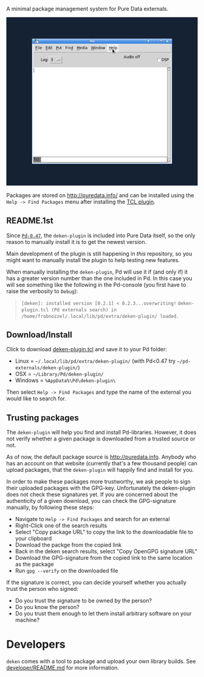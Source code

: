 A minimal package management system for Pure Data externals.

![Animated GIF demonstration of the Deken plugin user interface](https://raw.githubusercontent.com/pure-data/deken/master/deken.gif)

Packages are stored on <http://puredata.info/> and can be installed using the `Help -> Find Packages` menu after installing the [TCL plugin](https://raw.githubusercontent.com/pure-data/deken/master/deken-plugin.tcl).

## README.1st ##

Since [`Pd-0.47`](http://puredata.info/downloads/pure-data/releases/0.47-0),
the `deken-plugin` is included into Pure Data itself,
so the only reason to manually install it is to get the newest version.

Main development of the plugin is still happening in *this* repository,
so you might want to manually install the plugin to help testing new features.

When manually installing the `deken-plugin`, Pd will use it if (and only if) it has a greater version number
than the one included in Pd.
In this case you will see something like the following in the Pd-console (you first have to raise the verbosity to `Debug`):

> `[deken]: installed version [0.2.1] < 0.2.3...overwriting!`
> `deken-plugin.tcl (Pd externals search) in /home/frobnozzel/.local/lib/pd/extra/deken-plugin/ loaded.`

## Download/Install ##

Click to download [deken-plugin.tcl](https://raw.githubusercontent.com/pure-data/deken/master/deken-plugin.tcl) and save it to your Pd folder:

 * Linux = `~/.local/lib/pd/extra/deken-plugin/` (with Pd<0.47 try `~/pd-externals/deken-plugin/`)
 * OSX = `~/Library/Pd/deken-plugin/`
 * Windows = `%AppData%\Pd\deken-plugin\`

Then select `Help -> Find Packages` and type the name of the external you would like to search for.

## Trusting packages

The `deken-plugin` will help you find and install Pd-libraries.
However, it does not verify whether a given package is downloaded from a trusted source or not.

As of now, the default package source is http://puredata.info.
Anybody who has an account on that website (currently that's a few thousand people) can upload packages,
that the `deken-plugin` will happily find and install for you.

In order to make these packages more trustworthy, we ask people to sign their uploaded packages with the GPG-key.
Unfortunately the deken-plugin does not check these signatures yet.
If you are concerned about the authenticity of a given download, you can check the GPG-signature manually,
by following these steps:

- Navigate to `Help -> Find Packages` and search for an external
- Right-Click one of the search results
- Select "Copy package URL" to copy the link to the downloadable file to your clipboard
- Download the packge from the copied link
- Back in the deken search results, select "Copy OpenGPG signature URL"
- Download the GPG-signature from the copied link to the same location as the package
- Run `gpg --verify` on the downloaded file

If the signature is correct, you can decide yourself whether you actually trust the person who signed:
- Do you trust the signature to be owned by the person?
- Do you know the person?
- Do you trust them enough to let them install arbitrary software on your machine?


# Developers #

`deken` comes with a tool to package and  upload your own library builds.
See [developer/README.md](./developer/README.md) for more information.
